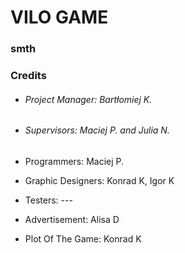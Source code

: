 # VILO GAME

### smth

### Credits

- ###### Project Manager: Bartłomiej K.
- ###### Supervisors: Maciej P. and Julia N.


- Programmers: Maciej P.
- Graphic Designers: Konrad K, Igor K
- Testers: ---
- Advertisement: Alisa D
- Plot Of The Game: Konrad K
